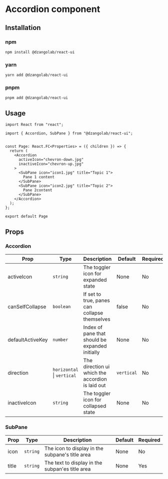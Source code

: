 # Accordion component

## Installation

### npm

```
npm install @dzangolab/react-ui
```

### yarn

```
yarn add @dzangolab/react-ui
```

### pnpm

```
pnpm add @dzangolab/react-ui
```

## Usage

```
import React from "react";

import { Accordion, SubPane } from "@dzangolab/react-ui";


const Page: React.FC<Properties> = ({ children }) => {
  return (
    <Accordion
      activeIcon="chevron-down.jpg"
      inactiveIcon="chevron-up.jpg"
    >
      <SubPane icon="icon1.jpg" title="Topic 1">
        Pane 1 content
      </SubPane>
      <SubPane icon="icon2.jpg" title="Topic 2">
        Pane 2content
      </SubPane>
    </Accordion>
  );
};

export default Page
```

## Props

### Accordion

| Prop             | Type                       | Description                                      | Default    | Required |
| ---------------- | -------------------------- | ------------------------------------------------ | ---------- | -------- |
| activeIcon       | `string`                   | The toggler icon for expanded state              | None       | No       |
| canSelfCollapse  | `boolean`                  | If set to true, panes can collapse themselves    | false      | No       |
| defaultActiveKey | `number`                   | Index of pane that should be expanded initially  | None       | No       |
| direction        | `horizontal` \| `vertical` | The direction ui which the accordion is laid out | `vertical` | No       |
| inactiveIcon     | `string`                   | The toggler icon for collapsed state             | None       | No       |

### SubPane

| Prop  | Type     | Description                                     | Default | Required |
| ----- | -------- | ----------------------------------------------- | ------- | -------- |
| icon  | `string` | The icon to display in the subpane's title area | None    | No       |
| title | `string` | The text to display in the subpan'es title area | None    | Yes      |
